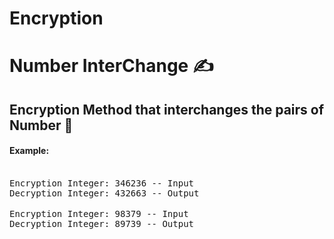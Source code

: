 # Encryption

# Number InterChange ✍

<h2>Encryption Method that interchanges the pairs of Number 🧾</h2> 

<h4>Example:</h4><br/>
<samp> Encryption Integer: 346236 -- Input</samp><br/>
<samp> Decryption Integer: 432663 -- Output</samp><br/><br/>
<samp> Encryption Integer: 98379  -- Input</samp><br/>
<samp> Decryption Integer: 89739  -- Output</samp>
